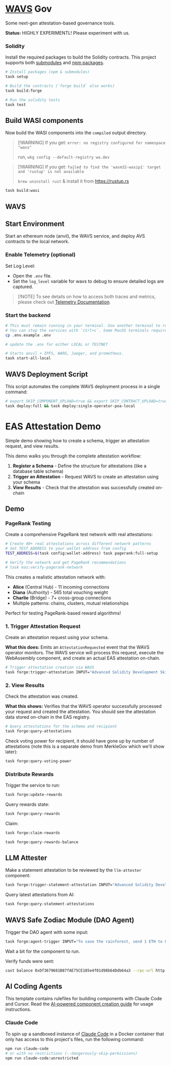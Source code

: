 # [WAVS](https://docs.wavs.xyz) Gov

Some next-gen attestation-based governance tools.

**Status:** HIGHLY EXPERIMENTL! Please experiment with us.

### Solidity

Install the required packages to build the Solidity contracts. This project supports both [submodules](./.gitmodules) and [npm packages](./package.json).

```bash
# Install packages (npm & submodules)
task setup

# Build the contracts (`forge build` also works)
task build:forge

# Run the solidity tests
task test
```

## Build WASI components

Now build the WASI components into the `compiled` output directory.

> \[!WARNING]
> If you get: `error: no registry configured for namespace "wavs"`
>
> run, `wkg config --default-registry wa.dev`

> \[!WARNING]
> If you get: `failed to find the 'wasm32-wasip1' target and 'rustup' is not available`
>
> `brew uninstall rust` & install it from <https://rustup.rs>

```bash
task build:wasi
```

## WAVS

## Start Environment

Start an ethereum node (anvil), the WAVS service, and deploy AVS contracts to the local network.

### Enable Telemetry (optional)

Set Log Level:

- Open the `.env` file.
- Set the `log_level` variable for wavs to debug to ensure detailed logs are captured.

> \[!NOTE]
> To see details on how to access both traces and metrics, please check out [Telemetry Documentation](telemetry/telemetry.md).

### Start the backend

```bash docci-background docci-delay-after=5
# This must remain running in your terminal. Use another terminal to run other commands.
# You can stop the services with `ctrl+c`. Some MacOS terminals require pressing it twice.
cp .env.example .env

# update the .env for either LOCAL or TESTNET

# Starts anvil + IPFS, WARG, Jaeger, and prometheus.
task start-all-local
```

## WAVS Deployment Script

This script automates the complete WAVS deployment process in a single command:

```bash
# export SKIP_COMPONENT_UPLOAD=true && export SKIP_CONTRACT_UPLOAD=true
task deploy:full && task deploy:single-operator-poa-local
```

# EAS Attestation Demo

Simple demo showing how to create a schema, trigger an attestation request, and view results.

This demo walks you through the complete attestation workflow:
1. **Register a Schema** - Define the structure for attestations (like a database table schema)
2. **Trigger an Attestation** - Request WAVS to create an attestation using your schema
3. **View Results** - Check that the attestation was successfully created on-chain

## Demo

### PageRank Testing

Create a comprehensive PageRank test network with real attestations:

```bash
# Create 40+ real attestations across different network patterns
# Set TEST_ADDRESS to your wallet address from config
TEST_ADDRESS=$(task config:wallet-address) task pagerank:full-setup

# Verify the network and get PageRank recommendations
# task eas:verify-pagerank-network
```

This creates a realistic attestation network with:
- **Alice** (Central Hub) - 11 incoming connections
- **Diana** (Authority) - 565 total vouching weight
- **Charlie** (Bridge) - 7+ cross-group connections
- Multiple patterns: chains, clusters, mutual relationships

Perfect for testing PageRank-based reward algorithms!

### 1. Trigger Attestation Request

Create an attestation request using your schema.

**What this does:** Emits an `AttestationRequested` event that the WAVS operator monitors. The WAVS service will process this request, execute the WebAssembly component, and create an actual EAS attestation on-chain.

```bash
# Trigger attestation creation via WAVS
task forge:trigger-attestation INPUT="Advanced Solidity Development Skills Verified"
```

### 2. View Results

Check the attestation was created.

**What this shows:** Verifies that the WAVS operator successfully processed your request and created the attestation. You should see the attestation data stored on-chain in the EAS registry.

```bash
# Query attestations for the schema and recipient
task forge:query-attestations
```

Check voting power for recipient, it should have gone up by number of attestations (note this is a separate demo from MerkleGov which we'll show later):
```bash
task forge:query-voting-power
```

### Distribute Rewards

Trigger the service to run:
```bash
task forge:update-rewards
```

Query rewards state:
```bash
task forge:query-rewards
```

Claim:
```bash
task forge:claim-rewards

task forge:query-rewards-balance
```

## LLM Attester

Make a statement attestation to be reviewed by the `llm-attester` component:
```bash
task forge:trigger-statement-attestation INPUT="Advanced Solidity Development Skills Verified"
```

Query latest attestations from AI:
```bash
task forge:query-statement-attestations
```

## WAVS Safe Zodiac Module (DAO Agent)

Trigger the DAO agent with some input:
```bash
task forge:agent-trigger INPUT="To save the rainforest, send 1 ETH to 0xDf3679681B87fAE75CE185e4f01d98b64Ddb64a3"
```

Wait a bit for the component to run.

Verify funds were sent:
```bash
cast balance 0xDf3679681B87fAE75CE185e4f01d98b64Ddb64a3 --rpc-url http://localhost:8545
```

## AI Coding Agents

This template contains rulefiles for building components with Claude Code and Cursor. Read the [AI-powered component creation guide](./docs/handbook/ai.mdx) for usage instructions.

### Claude Code

To spin up a sandboxed instance of [Claude Code](https://docs.anthropic.com/en/docs/agents-and-tools/claude-code/overview) in a Docker container that only has access to this project's files, run the following command:

```bash docci-ignore
npm run claude-code
# or with no restrictions (--dangerously-skip-permissions)
npm run claude-code:unrestricted
```
